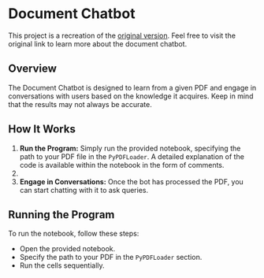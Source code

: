 # Document Chatbot

This project is a recreation of the [original version](https://www.kaggle.com/discussions/general/436613). Feel free to visit the original link to learn more about the  document chatbot.

## Overview

The Document Chatbot is designed to learn from a given PDF and engage in conversations with users based on the knowledge it acquires. Keep in mind that the results may not always be accurate.

## How It Works

1. **Run the Program:** Simply run the provided notebook, specifying the path to your PDF file in the `PyPDFLoader`. A detailed explanation of the code is available within the notebook in the form of comments.
2. 
3. **Engage in Conversations:** Once the bot has processed the PDF, you can start chatting with it to ask queries.

## Running the Program

To run the notebook, follow these steps:

- Open the provided notebook.
- Specify the path to your PDF in the `PyPDFLoader` section.
- Run the cells sequentially.



